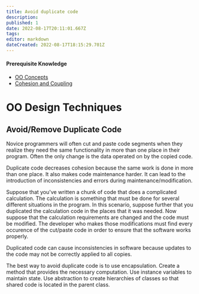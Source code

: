 ```yaml
---
title: Avoid duplicate code
description: 
published: 1
date: 2022-08-17T20:11:01.667Z
tags: 
editor: markdown
dateCreated: 2022-08-17T18:15:29.701Z
---
```


#### Prerequisite Knowledge
- [OO Concepts](/ooConcepts)
- [Cohesion and Coupling](/ooDesign/cohesionCoupling)

# OO Design Techniques

## Avoid/Remove Duplicate Code 

Novice programmers will often cut and paste code segments when they realize they need the same functionality in more than one place in their program. Often the only change is the data operated on by the copied code.

Duplicate code decreases cohesion because the same work is done in more than one place. It also makes  code maintenance harder. It can lead to the introduction of inconsistencies and errors during maintenance/modification.

Suppose that you've written a chunk of code that does a complicated calculation. The calculation is something that must be done for several different situations in the program.  In this scenario, suppose further that you duplicated the calculation code in the places that it was needed. Now suppose that the calculation requirements are changed and the code must be modified. The developer who makes those modifications must find every occurence of the cut/paste code in order to ensure that the software works properly.   

Duplicated code can cause inconsistencies in software because updates to the code may not be correctly applied to all copies.

The best way to avoid duplicate code is to use encapsulation. Create a method that provides the necessary computation. Use instance variables to maintain state. Use abstraction to create hierarchies of classes so that shared code is located in the parent class.


